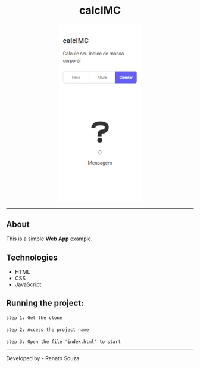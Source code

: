 <h1 align="center">calcIMC</h1>

<div align="center">
    <img src="./mobile.gif" alt="Mobile" width=220px>
</div>

---

##  About

This is a simple **Web App** example.

## Technologies

- HTML
- CSS
- JavaScript

Running the project:
---

````
step 1: Get the clone

step 2: Access the project name

step 3: Open the file 'index.html' to start

````
---
Developed by - Renato Souza